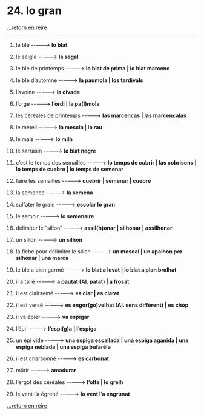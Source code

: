 # 24. lo gran

[...retorn en rèire](../sommaire.md)

---

1. le blé -----> **lo blat**

2. le seigle -----> **la segal**

3. le blé de printemps -----> **lo blat de prima | lo blat marcenc**

4. le blé d’automne -----> **la paumola | los tardivals**

5. l’avoine -----> **la civada**

6. l’orge -----> **l’òrdi | la pa(l)mola**

7. les céréales de printemps -----> **las marcencas | las marcencalas**

8. le méteil -----> **la mescla | lo rau**

9. le maïs -----> **lo milh**

10. le sarrasin -----> **lo blat negre**

11. c’est le temps des semailles -----> **lo temps de cubrir | las cobrisons | lo temps de cuebre | lo temps de semenar**

12. faire les semailles -----> **cuebrir | semenar | cuebre**

13. la semence -----> **la semena**

14. sulfater le grain -----> **escolar lo gran**

15. le semoir -----> **lo semenaire**

16. délimiter le “sillon” -----> **assil(h)onar | silhonar | assilhonar**

17. un sillon -----> **un silhon**

18. la fiche pour délimiter le sillon -----> **un moscal | un apalhon per silhonar | una marca**

19. le blé a bien germé -----> **lo blat a levat | lo blat a plan brolhat**

20. il a tallé -----> **a pautat  (Al. patat) | a frosat**

21. il est clairsemé -----> **es clar | es claret**

22. il est versé -----> **es engor(go)velhat (Al. sens différent) | es chòp**

23. il va épier -----> **va espigar**

24. l’épi -----> **l’espi(g)a | l’espiga**

25. un épi vide -----> **una espiga escallada | una espiga aganida | una espiga neblada | una espiga bufarèla**

26. il est charbonné -----> **es carbonat**

27. mûrir -----> **amadurar**

28. l’ergot des céréales -----> **l’òlfa | lo grelh**

29. le vent l’a égrené -----> **lo vent l’a engrunat**

[...retorn en rèire](../sommaire.md)
